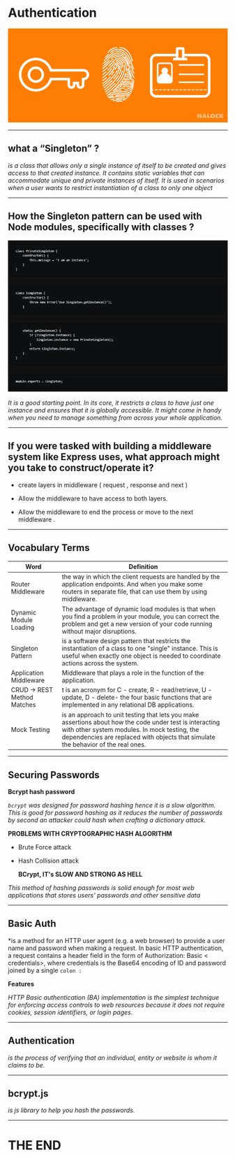 # Authentication

![Authentication](imgs/Authentication.jpg)

---

 ## what a “Singleton” ?

 *is a class that allows only a single instance of itself to be created and gives access to that created instance. It contains static variables that can accommodate unique and private instances of itself. It is used in scenarios when a user wants to restrict instantiation of a class to only one object*

---

 ## How the Singleton pattern can be used with Node modules, specifically with classes ?


![singleton](imgs/singleton.png)

 *It is a good starting point. In its core, it restricts a class to have just one instance and ensures that it is globally accessible. It might come in handy when you need to manage something from across your whole application.*

---
## If you were tasked with building a middleware system like Express uses, what approach might you take to construct/operate it?


- create layers in middleware  ( request , response and next )

- Allow the middleware to have access to both layers.

- Allow the middleware to end the process or move to the next middleware .

---


##  Vocabulary Terms

Word | Definition 
------------ | -------------
Router Middleware | the way in which the client requests are handled by the application endpoints. And when you make some routers in separate file, that can use them by using middleware.
Dynamic Module Loading | The advantage of dynamic load modules is that when you find a problem in your module, you can correct the problem and get a new version of your code running without major disruptions.
Singleton Pattern|is a software design pattern that restricts the instantiation of a class to one "single" instance. This is useful when exactly one object is needed to coordinate actions across the system.
Application Middleware | Middleware that plays a role in the function of the application.
CRUD -> REST Method Matches|t is an acronym for C - create, R - read/retrieve, U -update, D - delete- the four basic functions that are implemented in any relational DB applications.
Mock Testing | is an approach to unit testing that lets you make assertions about how the code under test is interacting with other system modules. In mock testing, the dependencies are replaced with objects that simulate the behavior of the real ones.

---

## Securing Passwords

**Bcrypt hash password**

*`bcrypt` was designed for password hashing hence it is a slow algorithm. This is good for password hashing as it reduces the number of passwords by second an attacker could hash when crafting a dictionary attack.*

**PROBLEMS WITH CRYPTOGRAPHIC HASH ALGORITHM**

- Brute Force attack 
- Hash Collision attack


    **BCrypt, IT's SLOW AND STRONG AS HELL**

*This method of hashing passwords is solid enough for most web applications that stores users' passwords and other sensitive data*

---

## Basic Auth

*is a method for an HTTP user agent (e.g. a web browser) to provide a user name and password when making a request. In basic HTTP authentication, a request contains a header field in the form of Authorization: Basic < credentials>, where credentials is the Base64 encoding of ID and password joined by a single `colon :`

**Features**

*HTTP Basic authentication (BA) implementation is the simplest technique for enforcing access controls to web resources because it does not require cookies, session identifiers, or login pages.*

---

## Authentication

*is the process of verifying that an individual, entity or website is whom it claims to be.*

---

## bcrypt.js

*is js library to help you hash the passwords.*

---

# THE END